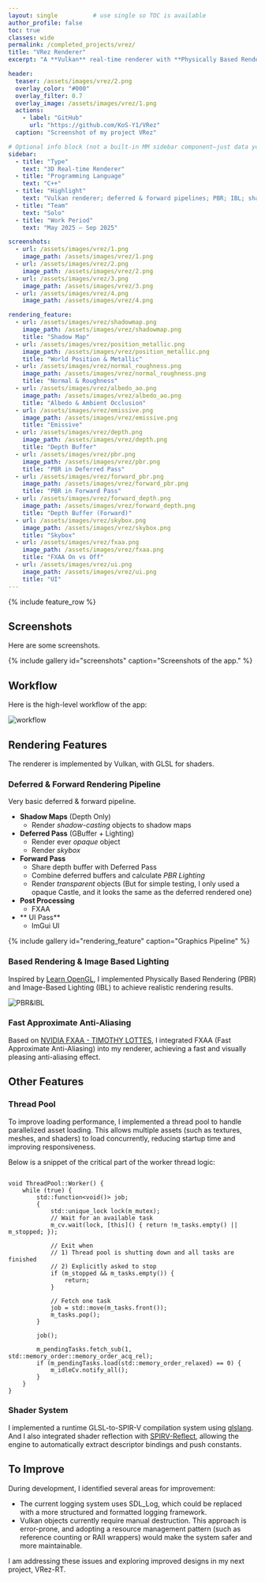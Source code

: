 ```yaml
---
layout: single          # use single so TOC is available
author_profile: false
toc: true
classes: wide
permalink: /completed_projects/vrez/
title: "VRez Renderer"
excerpt: "A **Vulkan** real-time renderer with **Physically Based Rendering**, **Image-Based Lighting**, **Forward + Deferred Pipelines**, **Shadow Map**, and **FXAA**."

header:
  teaser: /assets/images/vrez/2.png 
  overlay_color: "#000"
  overlay_filter: 0.7
  overlay_image: /assets/images/vrez/1.png
  actions:
    - label: "GitHub"
      url: "https://github.com/KoS-Y1/VRez"
  caption: "Screenshot of my project VRez"

# Optional info block (not a built-in MM sidebar component—just data you can render manually if you want)
sidebar:
  - title: "Type"
    text: "3D Real-time Renderer"
  - title: "Programming Language"
    text: "C++"
  - title: "Highlight"
    text: "Vulkan renderer; deferred & forward pipelines; PBR; IBL; shadow map; FXAA"
  - title: "Team"
    text: "Solo"
  - title: "Work Period"
    text: "May 2025 – Sep 2025"

screenshots:
  - url: /assets/images/vrez/1.png
    image_path: /assets/images/vrez/1.png
  - url: /assets/images/vrez/2.png
    image_path: /assets/images/vrez/2.png
  - url: /assets/images/vrez/3.png
    image_path: /assets/images/vrez/3.png
  - url: /assets/images/vrez/4.png
    image_path: /assets/images/vrez/4.png

rendering_feature:
  - url: /assets/images/vrez/shadowmap.png
    image_path: /assets/images/vrez/shadowmap.png
    title: "Shadow Map"
  - url: /assets/images/vrez/position_metallic.png
    image_path: /assets/images/vrez/position_metallic.png
    title: "World Position & Metallic"
  - url: /assets/images/vrez/normal_roughness.png
    image_path: /assets/images/vrez/normal_roughness.png
    title: "Normal & Roughness"
  - url: /assets/images/vrez/albedo_ao.png
    image_path: /assets/images/vrez/albedo_ao.png
    title: "Albedo & Ambient Occlusion"
  - url: /assets/images/vrez/emissive.png
    image_path: /assets/images/vrez/emissive.png
    title: "Emissive"
  - url: /assets/images/vrez/depth.png
    image_path: /assets/images/vrez/depth.png
    title: "Depth Buffer"
  - url: /assets/images/vrez/pbr.png
    image_path: /assets/images/vrez/pbr.png
    title: "PBR in Deferred Pass"
  - url: /assets/images/vrez/forward_pbr.png
    image_path: /assets/images/vrez/forward_pbr.png
    title: "PBR in Forward Pass"
  - url: /assets/images/vrez/forward_depth.png
    image_path: /assets/images/vrez/forward_depth.png
    title: "Depth Buffer (Forward)"
  - url: /assets/images/vrez/skybox.png
    image_path: /assets/images/vrez/skybox.png
    title: "Skybox"
  - url: /assets/images/vrez/fxaa.png
    image_path: /assets/images/vrez/fxaa.png
    title: "FXAA On vs Off"
  - url: /assets/images/vrez/ui.png
    image_path: /assets/images/vrez/ui.png
    title: "UI"
---
```


{% include feature_row %}

## Screenshots

Here are some screenshots.

{% include gallery id="screenshots" caption="Screenshots of the app." %}

## Workflow

Here is the high-level workflow of the app:

![workflow](/assets/images/vrez/workflow.png)

## Rendering Features

The renderer is implemented by Vulkan, with GLSL for shaders.

### Deferred & Forward Rendering Pipeline

Very basic deferred & forward pipeline.

+ **Shadow Maps** (Depth Only)
    + Render *shadow-casting* objects to shadow maps
+ **Deferred Pass** (GBuffer + Lighting)
    + Render ever *opaque* object
    + Render *skybox*
+ **Forward Pass** 
    + Share depth buffer with Deferred Pass
    + Combine deferred buffers and calculate *PBR Lighting*
    + Render *transparent* objects (But for simple testing, I only used a opaque Castle, and it looks the same as the deferred rendered one)
+ **Post Processing**
    + FXAA
+ ** UI Pass**
    + ImGui UI

{% include gallery id="rendering_feature" caption="Graphics Pipeline" %}

### Based Rendering & Image Based Lighting

Inspired by [Learn OpenGL](https://learnopengl.com/), I implemented Physically Based Rendering (PBR) and Image-Based Lighting (IBL) to achieve realistic rendering results.

![PBR&IBL](/assets/images/vrez/pbr_result.png)

### Fast Approximate Anti-Aliasing

Based on [NVIDIA FXAA - TIMOTHY LOTTES](https://developer.download.nvidia.com/assets/gamedev/files/sdk/11/FXAA_WhitePaper.pdf), I integrated FXAA (Fast Approximate Anti-Aliasing) into my renderer, achieving a fast and visually pleasing anti-aliasing effect.

## Other Features

### Thread Pool

To improve loading performance, I implemented a thread pool to handle parallelized asset loading.
This allows multiple assets (such as textures, meshes, and shaders) to load concurrently, reducing startup time and improving responsiveness.

Below is a snippet of the critical part of the worker thread logic:

```

void ThreadPool::Worker() {
    while (true) {
        std::function<void()> job;
        {
            std::unique_lock lock(m_mutex);
            // Wait for an available task
            m_cv.wait(lock, [this]() { return !m_tasks.empty() || m_stopped; });

            // Exit when
            // 1) Thread pool is shutting down and all tasks are finished
            // 2) Explicitly asked to stop
            if (m_stopped && m_tasks.empty()) {
                return;
            }

            // Fetch one task
            job = std::move(m_tasks.front());
            m_tasks.pop();
        }

        job();

        m_pendingTasks.fetch_sub(1, std::memory_order::memory_order_acq_rel);
        if (m_pendingTasks.load(std::memory_order_relaxed) == 0) {
            m_idleCv.notify_all();
        }
    }
}

```

### Shader System

I implemented a runtime GLSL-to-SPIR-V compilation system using [glslang](https://github.com/KhronosGroup/glslang). And I also integrated shader reflection with [SPIRV-Reflect](https://github.com/KhronosGroup/SPIRV-Reflect), allowing the engine to automatically extract descriptor bindings and push constants.

## To Improve

During development, I identified several areas for improvement:
+ The current logging system uses SDL_Log, which could be replaced with a more structured and formatted logging framework.
+ Vulkan objects currently require manual destruction. This approach is error-prone, and adopting a resource management pattern (such as reference counting or RAII wrappers) would make the system safer and more maintainable.

I am addressing these issues and exploring improved designs in my next project, VRez-RT.